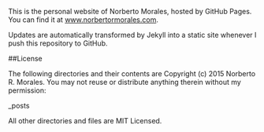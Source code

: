 ﻿This is the personal website of Norberto Morales, hosted by GitHub Pages. You can find it at www.norbertormorales.com.

Updates are automatically transformed by Jekyll into a static site whenever I push this repository to GitHub.

##License

The following directories and their contents are Copyright (c) 2015 Norberto R. Morales. You may not reuse or distribute anything therein without my permission:

_posts

All other directories and files are MIT Licensed.
